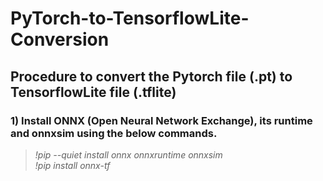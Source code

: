 # PyTorch-to-TensorflowLite-Conversion
## Procedure to convert the Pytorch file (.pt) to TensorflowLite file (.tflite)

### 1) Install ONNX (Open Neural Network Exchange), its runtime and onnxsim using the below commands.
   >*!pip --quiet install onnx onnxruntime onnxsim*\
   >*!pip install onnx-tf*
